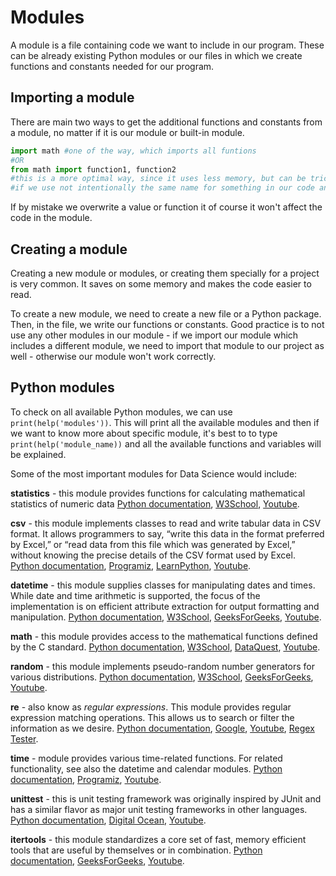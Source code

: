 # Modules
A module is a file containing code we want to include in our program.
These can be already existing Python modules or our files in which we create
functions and constants needed for our program.

## Importing a module
There are main two ways to get the additional functions and constants from a module,
no matter if it is our module or built-in module.
```python
import math #one of the way, which imports all funtions
#OR
from math import function1, function2 
#this is a more optimal way, since it uses less memory, but can be tricky
#if we use not intentionally the same name for something in our code and overwrite the module value/function
```
If by mistake we overwrite a value or function it of course it won't affect the code in the module.

## Creating a module
Creating a new module or modules, or creating them specially for a project
is very common. It saves on some memory and makes the code easier to read.

To create a new module, we need to create a new file or a Python package.
Then, in the file, we write our functions or constants. Good practice is 
to not use any other modules in our module - if we import our module which includes
a different module, we need to import that module to our project as well -
otherwise our module won't work correctly.

## Python modules
To check on all available Python modules, we can use `print(help('modules'))`.
This will print all the available modules and then if we want to know more 
about specific module, it's best to to type `print(help('module_name))` and all
the available functions and variables will be explained.

Some of the most important modules for Data Science would include:

**statistics** - this module provides functions for calculating mathematical statistics of numeric data
[Python documentation](https://docs.python.org/3/library/statistics.html), [W3School](https://www.w3schools.com/python/module_statistics.asp), [Youtube](https://www.youtube.com/watch?v=cECVvmFOKFc).

**csv** - this module implements classes to read and write tabular data 
in CSV format. It allows programmers to say, “write this data in the format 
preferred by Excel,” or “read data from this file which was generated by 
Excel,” without knowing the precise details of the CSV format used by Excel.
[Python documentation](https://docs.python.org/3/library/csv.html), [Programiz](https://www.programiz.com/python-programming/csv), [LearnPython](https://learnpython.com/blog/guide-to-the-python-csv-module/), [Youtube](https://www.youtube.com/watch?v=sfTUVXfC0X0).

**datetime** - this module supplies classes for manipulating dates and times.
While date and time arithmetic is supported, the focus of the implementation 
is on efficient attribute extraction for output formatting and manipulation.
[Python documentation](https://docs.python.org/3/library/datetime.html), [W3School](https://www.w3schools.com/python/python_datetime.asp), [GeeksForGeeks](https://www.geeksforgeeks.org/python-datetime-module/), [Youtube](https://www.youtube.com/watch?v=BdjoCl5bF2M).

**math** - this module provides access to the mathematical functions defined by the C standard.
[Python documentation](https://docs.python.org/3/library/math.html), [W3School](https://www.w3schools.com/python/module_math.asp), [DataQuest](https://www.dataquest.io/blog/python-math-module-and-functions/), [Youtube](https://www.youtube.com/watch?v=ZxJs4M0qPqA).

**random** - this module implements pseudo-random number generators for 
various distributions. [Python documentation](https://docs.python.org/3/library/random.html), [W3School](https://www.w3schools.com/python/module_random.asp), [GeeksForGeeks](https://www.geeksforgeeks.org/python-random-module/), [Youtube](https://www.youtube.com/watch?v=piJc18hcH0Y).

**re** - also know as *regular expressions*. This module provides regular 
expression matching operations. This allows us to search or filter the information
as we desire. [Python documentation](https://docs.python.org/3/library/re.html), [Google](https://developers.google.com/edu/python/regular-expressions), [Youtube](https://www.youtube.com/watch?v=wnuBwl2ekmo),
[Regex Tester](https://regex101.com).

**time** - module provides various time-related functions. For related 
functionality, see also the datetime and calendar modules.
[Python documentation](https://docs.python.org/3/library/time.html), [Programiz](https://www.programiz.com/python-programming/time), [Youtube](https://www.youtube.com/watch?v=Qj3GlL5ckQA).

**unittest** - this is unit testing framework was originally inspired by 
JUnit and has a similar flavor as major unit testing frameworks in other 
languages. [Python documentation](https://docs.python.org/3/library/unittest.html), [Digital Ocean](https://www.digitalocean.com/community/tutorials/how-to-use-unittest-to-write-a-test-case-for-a-function-in-python), [Youtube](https://www.youtube.com/watch?v=UL0opWf3DeM).

**itertools** - this module standardizes a core set of fast, memory 
efficient tools that are useful by themselves or in combination.
[Python documentation](https://docs.python.org/3/library/itertools.html), [GeeksForGeeks](https://www.geeksforgeeks.org/python-itertools/), [Youtube](https://www.youtube.com/watch?v=p8FUoSIyIVY).